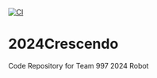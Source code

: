 [![CI](https://github.com/Team997Coders/2024Crescendo/actions/workflows/main.yml/badge.svg)](https://github.com/Team997Coders/2024Crescendo/actions/workflows/main.yml)

# 2024Crescendo
Code Repository for Team 997 2024 Robot
